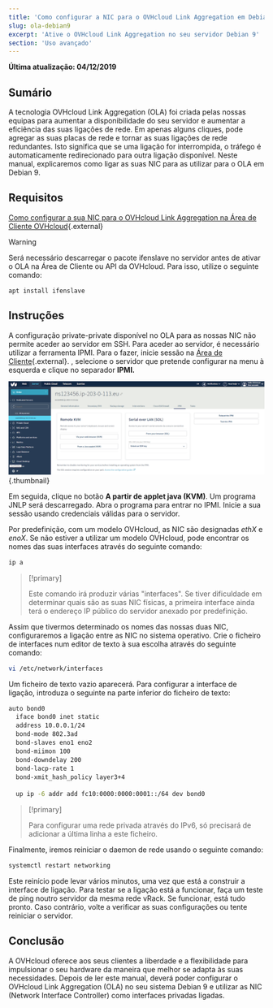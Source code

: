 ```yaml
---
title: 'Como configurar a NIC para o OVHcloud Link Aggregation em Debian 9'
slug: ola-debian9
excerpt: 'Ative o OVHcloud Link Aggregation no seu servidor Debian 9'
section: 'Uso avançado'
---
```


**Última atualização: 04/12/2019**

## Sumário

A tecnologia OVHcloud Link Aggregation (OLA) foi criada pelas nossas equipas para aumentar a disponibilidade do seu servidor e aumentar a eficiência das suas ligações de rede. Em apenas alguns cliques, pode agregar as suas placas de rede e tornar as suas ligações de rede redundantes. Isto significa que se uma ligação for interrompida, o tráfego é automaticamente redirecionado para outra ligação disponível. Neste manual, explicaremos como ligar as suas NIC para as utilizar para o OLA em Debian 9.  

## Requisitos

[Como configurar a sua NIC para o OVHcloud Link Aggregation na Área de Cliente OVHcloud](https://docs.ovh.com/pt/dedicated/ola-manager){.external}

> [!warning]
>
> Será necessário descarregar o pacote ifenslave no servidor antes de ativar o OLA na Área de Cliente ou API da OVHcloud. Para isso, utilize o seguinte comando:
>
> ```
> apt install ifenslave
> ```
>

## Instruções

A configuração private-private disponível no OLA para as nossas NIC não permite aceder ao servidor em SSH. Para aceder ao servidor, é necessário utilizar a ferramenta IPMI. Para o fazer, inicie sessão na [Área de Cliente](https://www.ovh.com/manager/){.external}.  , selecione o servidor que pretende configurar na menu à esquerda e clique no separador **IPMI.**

![kvm remoto](images/remote_kvm.png){.thumbnail}

Em seguida, clique no botão **A partir de applet java (KVM)**. Um programa JNLP será descarregado. Abra o programa para entrar no IPMI. Inicie a sua sessão usando credenciais válidas para o servidor.

Por predefinição, com um modelo OVHcloud, as NIC são designadas *ethX* e *enoX*. Se não estiver a utilizar um modelo OVHcloud, pode encontrar os nomes das suas interfaces através do seguinte comando:

```bash
ip a
```

> [!primary]
>
> Este comando irá produzir várias "interfaces". Se tiver dificuldade em determinar quais são as suas NIC físicas, a primeira interface ainda terá o endereço IP público do servidor anexado por predefinição.
>

Assim que tivermos determinado os nomes das nossas duas NIC, configuraremos a ligação entre as NIC no sistema operativo. Crie o ficheiro de interfaces num editor de texto à sua escolha através do seguinte comando:

```bash
vi /etc/network/interfaces
```

Um ficheiro de texto vazio aparecerá. Para configurar a interface de ligação, introduza o seguinte na parte inferior do ficheiro de texto:

```bash
auto bond0
  iface bond0 inet static
  address 10.0.0.1/24
  bond-mode 802.3ad
  bond-slaves eno1 eno2
  bond-miimon 100
  bond-downdelay 200
  bond-lacp-rate 1
  bond-xmit_hash_policy layer3+4

  up ip -6 addr add fc10:0000:0000:0001::/64 dev bond0
```

> [!primary]
>
> Para configurar uma rede privada através do IPv6, só precisará de adicionar a última linha a este ficheiro. 
>

Finalmente, iremos reiniciar o daemon de rede usando o seguinte comando:

```bash
systemctl restart networking
```

Este reinício pode levar vários minutos, uma vez que está a construir a interface de ligação.  Para testar se a ligação está a funcionar, faça um teste de ping noutro servidor da mesma rede vRack. Se funcionar, está tudo pronto. Caso contrário, volte a verificar as suas configurações ou tente reiniciar o servidor.

## Conclusão

A OVHcloud oferece aos seus clientes a liberdade e a flexibilidade para impulsionar o seu hardware da maneira que melhor se adapta às suas necessidades. Depois de ler este manual, deverá poder configurar o OVHcloud Link Aggregation (OLA) no seu sistema Debian 9 e utilizar as NIC (Network Interface Controller) como interfaces privadas ligadas. 